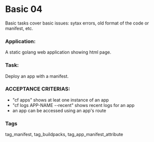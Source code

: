 # Basic 04
Basic tasks cover basic issues: sytax errors, old format of the code or manifest, etc.

### Application:
A static golang web application showing html page. 

### Task:
Deploy an app with a  manifest. 

### ACCEPTANCE CRITERIAS:
- "cf apps" shows at leat one instance of an app
- "cf logs APP-NAME --recent" shows recent logs for an app
- an app can be accessed using an app's route

### Tags
tag_manifest, tag_buildpacks, tag_app_manifest_attribute
